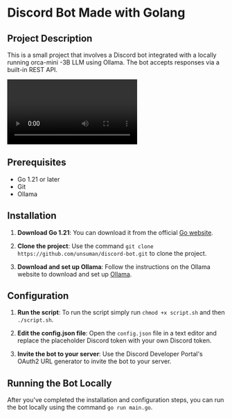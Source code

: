 # Discord Bot Made with Golang

## Project Description

This is a small project that involves a Discord bot integrated with a locally running orca-mini -3B LLM using Ollama. The bot accepts responses via a built-in REST API.

![](demo/demo.mp4)

## Prerequisites

- Go 1.21 or later
- Git
- Ollama

## Installation

1. **Download Go 1.21**: You can download it from the official [Go website](https://go.dev/doc/install).

2. **Clone the project**: Use the command `git clone https://github.com/unsuman/discord-bot.git` to clone the project.
3. **Download and set up Ollama**: Follow the instructions on the Ollama website to download and set up [Ollama](https://ollama.com/download).

## Configuration

1. **Run the script**: To run the script simply run `chmod +x script.sh` and then `./script.sh`.

2. **Edit the config.json file**: Open the `config.json` file in a text editor and replace the placeholder Discord token with your own Discord token.

3. **Invite the bot to your server**: Use the Discord Developer Portal's OAuth2 URL generator to invite the bot to your server.

## Running the Bot Locally

After you've completed the installation and configuration steps, you can run the bot locally using the command `go run main.go`.
